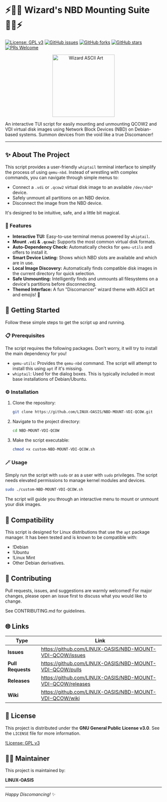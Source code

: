 # ⚡🧙‍♂️ Wizard's NBD Mounting Suite 🧙‍♀️⚡

[![License: GPL v3](https://img.shields.io/badge/License-GPLv3-blue.svg)](https://www.gnu.org/licenses/gpl-3.0)
[![GitHub issues](https://img.shields.io/github/issues/LINUX-OASIS/NBD-MOUNT-VDI-QCOW)](https://github.com/LINUX-OASIS/NBD-MOUNT-VDI-QCOW/issues)
[![GitHub forks](https://img.shields.io/github/forks/LINUX-OASIS/NBD-MOUNT-VDI-QCOW)](https://github.com/LINUX-OASIS/NBD-MOUNT-VDI-QCOW/network)
[![GitHub stars](https://img.shields.io/github/stars/LINUX-OASIS/NBD-MOUNT-VDI-QCOW)](https://github.com/LINUX-OASIS/NBD-MOUNT-VDI-QCOW/stargazers)
[![PRs Welcome](https://img.shields.io/badge/PRs-welcome-brightgreen.svg?style=flat-square)](http://makeapullrequest.com)

<p align="center">
  <img src="https://raw.githubusercontent.com/LINUX-OASIS/NBD-MOUNT-VDI-QCOW/main/.github/wizard.png" alt="Wizard ASCII Art" width="200"/>
</p>

An interactive TUI script for easily mounting and unmounting QCOW2 and VDI virtual disk images using Network Block Devices (NBD) on Debian-based systems. Summon devices from the void like a true Discomancer!

---

## ✨ About The Project

This script provides a user-friendly `whiptail` terminal interface to simplify the process of using `qemu-nbd`. Instead of wrestling with complex commands, you can navigate through simple menus to:

- Connect a `.vdi` or `.qcow2` virtual disk image to an available `/dev/nbd*` device.
- Safely unmount all partitions on an NBD device.
- Disconnect the image from the NBD device.

It's designed to be intuitive, safe, and a little bit magical.

### 🔮 Features

*   **Interactive TUI:** Easy-to-use terminal menus powered by `whiptail`.
*   **Mount `.vdi` & `.qcow2`:** Supports the most common virtual disk formats.
*   **Auto-Dependency Check:** Automatically checks for `qemu-utils` and offers to install it.
*   **Smart Device Listing:** Shows which NBD slots are available and which are in use.
*   **Local Image Discovery:** Automatically finds compatible disk images in the current directory for quick selection.
*   **Safe Unmounting:** Intelligently finds and unmounts all filesystems on a device's partitions before disconnecting.
*   **Themed Interface:** A fun "Discomancer" wizard theme with ASCII art and emojis! 🧙

## 🚀 Getting Started

Follow these simple steps to get the script up and running.

### 📋 Prerequisites

The script requires the following packages. Don't worry, it will try to install the main dependency for you!

*   `qemu-utils`: Provides the `qemu-nbd` command. The script will attempt to install this using `apt` if it's missing.
*   `whiptail`: Used for the dialog boxes. This is typically included in most base installations of Debian/Ubuntu.

### ⚙️ Installation

1.  Clone the repository:
    ```sh
    git clone https://github.com/LINUX-OASIS/NBD-MOUNT-VDI-QCOW.git
    ```
2.  Navigate to the project directory:
    ```sh
    cd NBD-MOUNT-VDI-QCOW
    ```
3.  Make the script executable:
    ```sh
    chmod +x custom-NBD-MOUNT-VDI-QCOW.sh
    ```

### 🪄 Usage

Simply run the script with `sudo` or as a user with `sudo` privileges. The script needs elevated permissions to manage kernel modules and devices.

```sh
sudo ./custom-NBD-MOUNT-VDI-QCOW.sh
```

The script will guide you through an interactive menu to mount or unmount your disk images.

## 🐧 Compatibility

This script is designed for Linux distributions that use the `apt` package manager. It has been tested and is known to be compatible with:

*   !Debian
*   !Ubuntu
*   !Linux Mint
*   Other Debian derivatives.

## 💬 Contributing

Pull requests, issues, and suggestions are warmly welcomed! For major changes, please open an issue first to discuss what you would like to change.

See CONTRIBUTING.md for guidelines.

## 🌐 Links

| Type          | Link                                                                                             |
|---------------|--------------------------------------------------------------------------------------------------|
| **Issues**    | https://github.com/LINUX-OASIS/NBD-MOUNT-VDI-QCOW/issues       |
| **Pull Requests** | https://github.com/LINUX-OASIS/NBD-MOUNT-VDI-QCOW/pulls         |
| **Releases**  | https://github.com/LINUX-OASIS/NBD-MOUNT-VDI-QCOW/releases     |
| **Wiki**      | https://github.com/LINUX-OASIS/NBD-MOUNT-VDI-QCOW/wiki           |

## 📜 License

This project is distributed under the **GNU General Public License v3.0**. See the `LICENSE` file for more information.

[!License: GPL v3](https://www.gnu.org/licenses/gpl-3.0)

## 🧙‍♂️ Maintainer

This project is maintained by:

**LINUX-OASIS**

---

*Happy Discomancing!* ✨

